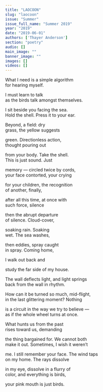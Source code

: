 ```yaml
---
title: "LAOCOON"
slug: "laocoon"
issue: "Summer"
issue_full_name: "Summer 2019"
year: "2019"
date: "2019-06-01"
authors: ['Thayer Anderson']
section: "poetry"
audio: []
main_image: ""
banner_image: ""
images: []
videos: []
---
```

What I need is a simple algorithm  
for hearing myself.

   
I must learn to talk  
as the birds talk amongst themselves.

   
I sit beside you facing the sea.  
Hold the shell. Press it to your ear.

   
Beyond, a field: dry  
grass, the yellow suggests

   
green. Directionless action,  
thought pouring out

   
from your body. Take the shell.  
This is just sound. Just

   
memory — circled twice by cords,  
your face contorted, your crying

   
for your children, the recognition  
of another, finally,

   
after all this time, at once with  
such force, silence

   
then the abrupt departure  
of silence. Cloud-cover,

   
soaking rain. Soaking  
wet. The sea washes,

   
then eddies, spray caught  
in spray. Coming home,

   
I walk out back and

 study the far side of my house.

   
The wall deflects light, and light springs  
back from the wall in rhythm.

   
How can it be turned so much, mid-flight,  
in the last glittering moment? Nothing

   
is a circuit in the way we try to believe —  
as if the whole wheel turns at once.

   
What hunts us from the past  
rises toward us, demanding

   
the thing bargained for. We cannot both  
make it out. Sometimes, I wish it weren’t

   
me. I still remember your face. The wind taps  
on my home. The rays dissolve

   
in my eye, dissolve in a flurry of  
color, and everything is birds,

   
your pink mouth is just birds.


